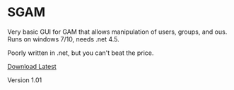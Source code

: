 # SGAM
Very basic GUI for GAM that allows manipulation of users, groups, and ous. Runs on windows 7/10, needs .net 4.5.

Poorly written in .net, but you can't beat the price.

[Download Latest](https://github.com/RecreationalGarbage/SGAM/releases/download/1.01/SGAM_1_0_1.zip)

Version 1.01

